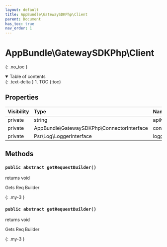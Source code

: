 ```yaml
---
layout: default
title: AppBundle\GatewaySDKPhp\Client
parent: Document
has_toc: true
nav_order: 1
---
```


# AppBundle\GatewaySDKPhp\Client
{: .no_toc }

<details open markdown="block">
  <summary>
    Table of contents
  </summary>
  {: .text-delta }
1. TOC
{:toc}
</details>

## Properties

| Visibility | Type | Name | Description |
| :--- | :--- | :--- | :--- |
| private | string | apiKey |  |
| private | AppBundle\GatewaySDKPhp\ConnectorInterface | connector |  |
| private | Psr\Log\LoggerInterface | logger |  |


## Methods

<div>

### `public abstract getRequestBuilder()`

returns void

Gets Req Builder

</div>
{: .my-3 }

<div>

### `public abstract getRequestBuilder()`

returns void

Gets Req Builder

</div>
{: .my-3 }
